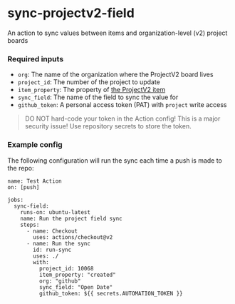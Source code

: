 # sync-projectv2-field

An action to sync values between items and organization-level (v2) project boards

### Required inputs

- `org`: The name of the organization where the ProjectV2 board lives
- `project_id`: The number of the project to update
- `item_property`: The property of [the ProjectV2 item](https://docs.github.com/en/graphql/reference/objects#projectv2item)
- `sync_field`: The name of the field to sync the value for
- `github_token`: A personal access token (PAT) with `project` write access

> DO NOT hard-code your token in the Action config! This is a major security issue! Use repository secrets to store the token.

### Example config

The following configuration will run the sync each time a push is made to the repo:

```
name: Test Action
on: [push]

jobs:
  sync-field:
    runs-on: ubuntu-latest
    name: Run the project field sync
    steps:
      - name: Checkout
        uses: actions/checkout@v2
      - name: Run the sync
        id: run-sync
        uses: ./
        with:
          project_id: 10068
          item_property: "created"
          org: "github"
          sync_field: "Open Date"
          github_token: ${{ secrets.AUTOMATION_TOKEN }}
```